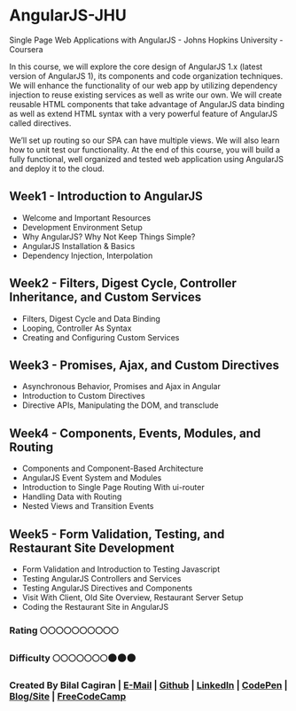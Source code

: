 # AngularJS-JHU
Single Page Web Applications with AngularJS - Johns Hopkins University - Coursera

In this course, we will explore the core design of AngularJS 1.x (latest version of AngularJS 1), its components and code organization techniques. We will enhance the functionality of our web app by utilizing dependency injection to reuse existing services as well as write our own. We will create reusable HTML components that take advantage of AngularJS data binding as well as extend HTML syntax with a very powerful feature of AngularJS called directives.

We’ll set up routing so our SPA can have multiple views. We will also learn how to unit test our functionality. At the end of this course, you will build a fully functional, well organized and tested web application using AngularJS and deploy it to the cloud.

## Week1 - Introduction to AngularJS
* Welcome and Important Resources
* Development Environment Setup
* Why AngularJS? Why Not Keep Things Simple?
* AngularJS Installation & Basics
* Dependency Injection, Interpolation

## Week2 - Filters, Digest Cycle, Controller Inheritance, and Custom Services
* Filters, Digest Cycle and Data Binding
* Looping, Controller As Syntax
* Creating and Configuring Custom Services

## Week3 - Promises, Ajax, and Custom Directives
* Asynchronous Behavior, Promises and Ajax in Angular
* Introduction to Custom Directives
* Directive APIs, Manipulating the DOM, and transclude

## Week4 - Components, Events, Modules, and Routing
* Components and Component-Based Architecture
* AngularJS Event System and Modules
* Introduction to Single Page Routing With ui-router
* Handling Data with Routing
* Nested Views and Transition Events

## Week5 - Form Validation, Testing, and Restaurant Site Development
* Form Validation and Introduction to Testing Javascript
* Testing AngularJS Controllers and Services
* Testing AngularJS Directives and Components
* Visit With Client, Old Site Overview, Restaurant Server Setup
* Coding the Restaurant Site in AngularJS

### Rating :full_moon::full_moon::full_moon::full_moon::full_moon::full_moon::full_moon::full_moon::full_moon::full_moon: 
### Difficulty :full_moon::full_moon::full_moon::full_moon::full_moon::full_moon::full_moon::new_moon::new_moon::new_moon:

### Created By Bilal Cagiran | [E-Mail](mailto:bcagiran@hotmail.com) | [Github](https://github.com/extwiii/) | [LinkedIn](https://linkedin.com/in/bilalcagiran) | [CodePen](http://codepen.io/extwiii/) | [Blog/Site](http://bilalcagiran.com) | [FreeCodeCamp](https://www.freecodecamp.com/extwiii) 
